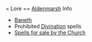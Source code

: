 = Lore
== [Aldenmarsh](aldenmarsh.md) Info
- [Baneth](baneth.md)
- Prohibited [Divination](divination.md) spells
- [Spells for sale by the Church](spell_sales.md)
